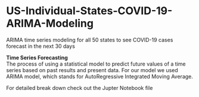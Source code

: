 # US-Individual-States-COVID-19-ARIMA-Modeling <br>
ARIMA time series modeling for all 50 states to see COVID-19 cases forecast in the next 30 days <br>

<b> Time Series Forecasting </b> <br>
The process of using a statistical model to predict future values of a time series based on past results and present data. 
For our model we used ARIMA model, which stands for AutoRegressive Integrated Moving Average. <br>

For detailed break down check out the Jupter Notebook file
